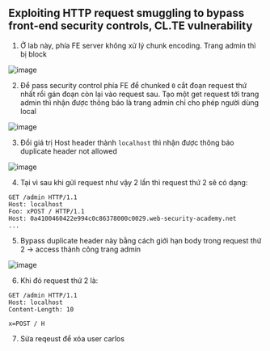 ## Exploiting HTTP request smuggling to bypass front-end security controls, CL.TE vulnerability
 
1. Ở lab này, phía FE server không xử lý chunk encoding. Trang admin thì bị block 

![image](https://user-images.githubusercontent.com/80744099/227104625-5d1afd01-35bf-4708-8078-4417bdcd23ff.png)

2. Để pass security control phía FE để chunked `0` cắt đoạn request thứ nhất rồi gán đoạn còn lại vào request sau. Tạo một get request tới trang admin thì nhận được thông báo là trang admin chỉ cho phép người dùng local

![image](https://user-images.githubusercontent.com/80744099/227105543-8e47a61f-f3f7-46b9-842b-3f518ebd022a.png)

3. Đổi giá trị Host header thành `localhost` thì nhận được thông báo duplicate header not allowed

![image](https://user-images.githubusercontent.com/80744099/227105920-eef48c81-f9d1-463d-8948-d5546bf95e80.png)

4. Tại vì sau khi gửi request như vậy 2 lần thì request thứ 2 sẽ có dạng:
```
GET /admin HTTP/1.1
Host: localhost
Foo: xPOST / HTTP/1.1
Host: 0a4100460422e994c0c86378000c0029.web-security-academy.net
...
```

5. Bypass duplicate header này bằng cách giới hạn body trong request thứ 2 -> access thành công trang admin 

![image](https://user-images.githubusercontent.com/80744099/227106241-f6daa837-335d-4ff4-9ee0-731564bfb658.png)

6. Khi đó request thứ 2 là:
```
GET /admin HTTP/1.1
Host: localhost
Content-Length: 10

x=POST / H
```

7. Sửa reqeust để xóa user carlos
